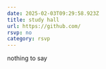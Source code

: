 ```yaml
---
date: 2025-02-03T09:29:58.923Z
title: study hall
url: https://github.com/
rsvp: no
category: rsvp
---
```

nothing to say
